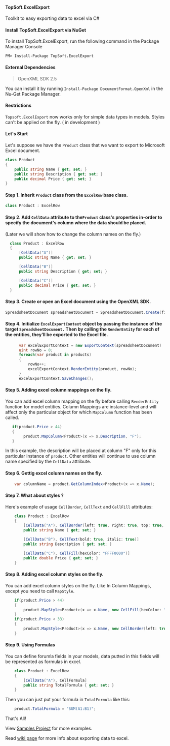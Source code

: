 #### TopSoft.ExcelExport
Toolkit to easy exporting data to excel via C#

#### Install TopSoft.ExcelExport via NuGet
To install TopSoft.ExcelExport, run the following command in the Package Manager Console

`PM> Install-Package TopSoft.ExcelExport`

#### External Dependencies
> OpenXML SDK 2.5

You can install it by running `Install-Package DocumentFormat.OpenXml` in the Nu-Get Package Manager.

#### Restrictions
`Topsoft.ExcelExport` now works only for simple data types in models.
Styles can't be applied on the fly. ( in development )

#### Let's Start

Let's suppose we have the `Product` class that we want to export to Microsoft Excel document.

```c#
class Product
{
    public string Name { get; set; }
    public string Description { get; set; }
    public decimal Price { get; set; }
}
```
#### Step 1. Inherit `Product` class from the `ExcelRow` base class.

```c#
class Product : ExcelRow
```

#### Step 2. Add `CellData` attribute to the`Product` class's properties in-order to specify the document's column where the data should be placed.
(Later we will show how to change the column names on the fly.)

```c#
  class Product : ExcelRow
  {
      [CellData("A")]
      public string Name { get; set; }

      [CellData("B")]
      public string Description { get; set; }

      [CellData("C")]
      public decimal Price { get; set; }
  }
```

#### Step 3. Create or open an Excel document using the OpenXML SDK.

```c#
SpreadsheetDocument spreadsheetDocument = SpreadsheetDocument.Create(fileName, SpreadsheetDocumentType.Workbook);
```

#### Step 4. Initialize `ExcelExportContext` object by passing the instance of the target `SpreadsheetDocument.` Then by calling the `RenderEntity`  for each of the entities, they'll be exported to the Excel file.

```c#
      var excelExportContext = new ExportContext(spreadsheetDocument)
      uint rowNo = 0;
      foreach(var product in products)
      {
          rowNo++;
          excelExportContext.RenderEntity(product, rowNo);
      }
      excelExportContext.SaveChanges();
```

#### Step 5. Adding excel column mappings on the fly.
You can add excel column mapping on the fly before calling `RenderEntity` function for model entities. Column Mappings are instance-level and will affect only the particular object for which `MapColumn` function has been called.

```c#
   if(product.Price > 44)
   {
        product.MapColumn<Product>(x => x.Description, "F");
   }
```

In this example, the description will be placed at column "F" only for this particular instance of `product`. Other entities will continue to use column name specified by the `CellData` attribute.

#### Step 6. Gettig excel column names on the fly.

```c#
    var columnName = product.GetColumnIndex<Product>(x => x.Name);
```   

#### Step 7. What about styles ?

Here's example of usage `CellBorder`, `CellText` and `CellFill` attributes:

```c#
    class Product : ExcelRow
    {
        [CellData("A"), CellBorder(left: true, right: true, top: true, bottom: true)]
        public string Name { get; set; }

        [CellData("B"), CellText(bold: true, italic: true)]
        public string Description { get; set; }

        [CellData("C"), CellFill(hexColor: "FFFF0000")]
        public double Price { get; set; }
    }
```

#### Step 8. Adding excel column styles on the fly.
You can add excel column styles on the fly. Like In Column Mappings, except you need to call `MapStyle`.

```c#
    if(product.Price > 44)
    {
        product.MapStyle<Product>(x => x.Name, new CellFill(hexColor: "FFFF0000"));
    }
    if(product.Price < 33)
    {
        product.MapStyle<Product>(x => x.Name, new CellBorder(left: true, right: true));
    }
```                    

#### Step 9. Using Formulas
You can define forumla fields in your models, data putted in this fields will be represented as formulas in excel.

```c#
    class Product : ExcelRow
    {
        [CellData("A"), CellFormula]
        public string TotalFormula { get; set; }
    }
``` 
Then you can just put your formula in `TotalFormula` like this:
```c#
    product.TotalFormula = "SUM(A1:B1)";
```

That's All!

View [Samples Project](https://github.com/TopSoftSolutions/TopSoft.ExcelExport/tree/master/TopSoft.ExcelExport.Samples) for more examples.

Read [wiki page](https://github.com/TopSoftSolutions/TopSoft.ExcelExport/wiki) for more info about exporting data to excel.

